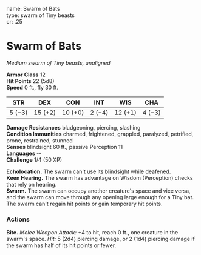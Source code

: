 name: Swarm of Bats    
type: swarm of Tiny beasts    
cr: .25

# Swarm of Bats 
_Medium swarm of Tiny beasts, unaligned_

**Armor Class** 12    
**Hit Points** 22 (5d8)    
**Speed** 0 ft., fly 30 ft.

| STR     | DEX     | CON     | INT     | WIS     | CHA     |
|---------|---------|---------|---------|---------|---------|
| 5 (−3)  | 15 (+2) | 10 (+0) | 2 (−4)  | 12 (+1) | 4 (−3)  | 

**Damage Resistances** bludgeoning, piercing, slashing    
**Condition Immunities** charmed, frightened, grappled, paralyzed, petrified, prone, restrained, stunned    
**Senses** blindsight 60 ft., passive Perception 11    
**Languages** --    
**Challenge** 1/4 (50 XP)

**Echolocation.** The swarm can't use its blindsight while deafened.      
**Keen Hearing.** The swarm has advantage on Wisdom (Perception) checks that rely on hearing.      
**Swarm.** The swarm can occupy another creature's space and vice versa, and the swarm can move through any opening large enough for a Tiny bat. The swarm can't regain hit points or gain temporary hit points.  

### Actions
**Bite.** _Melee Weapon Attack:_ +4 to hit, reach 0 ft., one creature in the swarm's space. _Hit:_ 5 (2d4) piercing damage, or 2 (1d4) piercing damage if the swarm has half of its hit points or fewer. 
